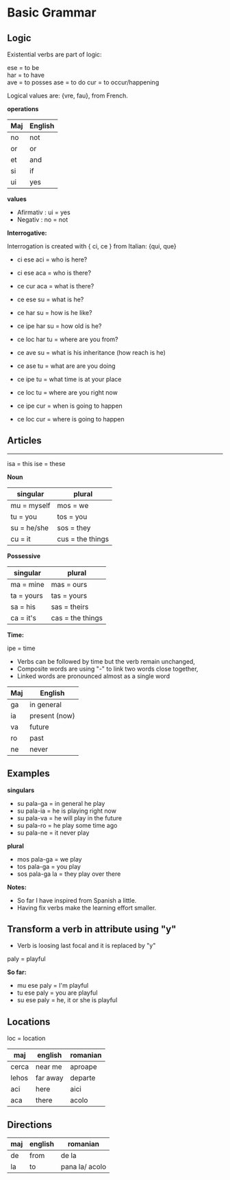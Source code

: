 # Basic Grammar

## Logic

Existential verbs are part of logic:

ese = to be     
har = to have   
ave = to posses 
ase = to do
cur = to occur/happening


Logical values are: {vre, fau}, from French.

**operations**

Maj | English
----|--------------------------------
no  | not
or  | or
et  | and
si  | if
ui  | yes


**values**

* Afirmativ  : ui   = yes
* Negativ    : no   = not

**Interrogative:**

Interrogation is created with { ci, ce } from Italian: {qui, que}

* ci ese aci  = who is here?
* ci ese aca  = who is there?
* ce cur aca  = what is there?
* ce ese su   = what is he?
* ce har su   = how  is he like?
* ce ipe har su  = how old is he?
* ce loc har tu  = where are you from?

* ce ave su  = what is his inheritance (how reach is he)
* ce ase tu  = what are are you doing
* ce ipe tu  = what time is at your place
* ce loc tu  = where are you right now
* ce ipe cur = when is going to happen
* ce loc cur = where is going to happen


## Articles
       
---------------------------------------------
isa = this
ise = these


**Noun**

singular      | plural
--------------|-----------------------------
mu = myself   | mos = we
tu = you      | tos = you
su = he/she   | sos = they
cu = it       | cus = the things

**Possessive**

singular   | plural
-----------|--------------------------------
ma = mine  | mas = ours
ta = yours | tas = yours
sa = his   | sas = theirs
ca = it's  | cas = the things 

**Time:**

ipe = time

* Verbs can be followed by time but the verb remain unchanged,
* Composite words are using "-" to link two words close together,
* Linked words are pronounced almost as a single word

Maj     | English
--------|--------------------------------
ga      | in general
ia      | present (now)
va      | future
ro      | past
ne      | never


## Examples

**singulars**

* su pala-ga = in general he play
* su pala-ia = he is playing right now
* su pala-va = he will play in the future 
* su pala-ro = he play some time ago
* su pala-ne = it never play

**plural**
* mos pala-ga = we play 
* tos pala-ga = you play
* sos pala-ga la = they play over there

**Notes:** 

* So far I have inspired from Spanish a little.
* Having fix verbs make the learning effort smaller.

## Transform a verb in attribute using "y"

* Verb is loosing last focal and it is replaced by "y"

paly = playful

**So far:**
* mu ese paly = I'm playful
* tu ese paly = you are playful 
* su ese paly = he, it or she is playful

## Locations

loc = location

maj   | english       | romanian
------|---------------|-----------------
cerca | near me       | aproape
lehos | far away      | departe
aci   | here          | aici
aca   | there         | acolo
      
## Directions

maj   | english       | romanian   
------|---------------|-----------------
de    | from          | de la  
la    | to            | pana la/ acolo

